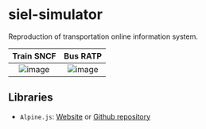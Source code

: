 # siel-simulator
Reproduction of transportation online information system.

| Train SNCF | Bus RATP |
| :---:   | :---: |
| ![image](https://github.com/user-attachments/assets/ed75f347-e0e8-45e8-84be-89245be47d4c) | ![image](https://github.com/user-attachments/assets/a07c3370-139a-41d6-8618-abba819abecf) |

## Libraries
- ``Alpine.js``: [Website](https://alpinejs.dev/) or [Github repository](https://github.com/alpinejs/alpine)
